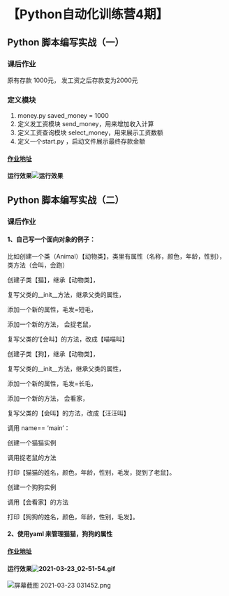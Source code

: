 # 【Python自动化训练营4期】
## Python 脚本编写实战（一）
### 课后作业
原有存款 1000元， 发工资之后存款变为2000元
### 定义模块
1. money.py saved_money = 1000
2. 定义发工资模块 send_money，用来增加收入计算
3. 定义工资查询模块 select_money，用来展示工资数额
4. 定义一个start.py ，启动文件展示最终存款金额
#### [作业地址](https://gitee.com/liuchaodada/pycharmProject/tree/main/salary)
#### 运行效果![运行效果](https://s4.ax1x.com/2021/03/19/6fMHDU.png)


## Python 脚本编写实战（二）
### 课后作业
#### 1、自己写一个面向对象的例子：

比如创建一个类（Animal）【动物类】，类里有属性（名称，颜色，年龄，性别），类方法（会叫，会跑）

创建子类【猫】，继承【动物类】，

复写父类的__init__方法，继承父类的属性，

添加一个新的属性，毛发=短毛，

添加一个新的方法， 会捉老鼠，

复写父类的‘【会叫】的方法，改成【喵喵叫】

创建子类【狗】，继承【动物类】，

复写父类的__init__方法，继承父类的属性，

添加一个新的属性，毛发=长毛，

添加一个新的方法， 会看家，

复写父类的【会叫】的方法，改成【汪汪叫】

调用 name== ‘main’：

创建一个猫猫实例

调用捉老鼠的方法

打印【猫猫的姓名，颜色，年龄，性别，毛发，捉到了老鼠】。

创建一个狗狗实例

调用【会看家】的方法

打印【狗狗的姓名，颜色，年龄，性别，毛发】。

#### 2、使用yaml 来管理猫猫，狗狗的属性

#### [作业地址](https://gitee.com/liuchaodada/pycharmProject/tree/main/animal)
#### 运行效果![2021-03-23_02-51-54.gif](https://ae03.alicdn.com/kf/U31e8f0370d1e4514b6a845c2b88a6395D.jpg)
![屏幕截图 2021-03-23 031452.png](https://ae02.alicdn.com/kf/U1cabb6ab94c24d848c0776f97a81783aX.jpg)